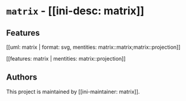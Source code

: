 # `matrix` - [[ini-desc: matrix]]

## Features

[[uml: matrix | format: svg, mentities: matrix::matrix;matrix::projection]]

[[features: matrix | mentities: matrix::projection]]

## Authors

This project is maintained by [[ini-maintainer: matrix]].
